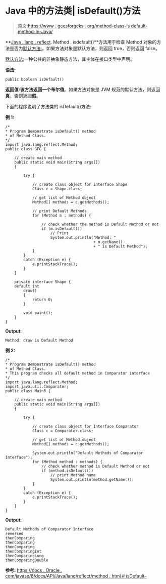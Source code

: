 # Java 中的方法类| isDefault()方法

> 原文:[https://www . geesforgeks . org/method-class-is default-method-in-Java/](https://www.geeksforgeeks.org/method-class-isdefault-method-in-java/)

**[Java . lang . reflect](https://www.geeksforgeeks.org/reflection-in-java/). Method . isdefault()**方法用于检查 Method 对象的方法是否为[默认方法:](https://www.geeksforgeeks.org/default-methods-java/)。如果方法对象是默认方法，则返回 true，否则返回 false。

[默认方法:](https://www.geeksforgeeks.org/default-methods-java/)一种公共的非抽象静态方法，其主体在接口类型中声明。

**语法:**

```
public boolean isDefault()
```

**返回值:**该方法返回一个**布尔值**。如果方法对象是 JVM 规范的默认方法，则返回**真**，否则返回**假**。

下面的程序说明了方法类的 isDefault()方法:

**例 1:**

```
/*
* Program Demonstrate isDefault() method 
* of Method Class.
*/
import java.lang.reflect.Method;
public class GFG {

    // create main method
    public static void main(String args[])
    {

        try {

            // create class object for interface Shape
            Class c = Shape.class;

            // get list of Method object
            Method[] methods = c.getMethods();

            // print Default Methods
            for (Method m : methods) {

                // check whether the method is Default Method or not
                if (m.isDefault())
                    // Print
                    System.out.println("Method: "
                                       + m.getName()
                                       + " is Default Method");
            }
        }
        catch (Exception e) {
            e.printStackTrace();
        }
    }

    private interface Shape {
    default int
        draw()
        {
            return 0;
        }

        void paint();
    }
}
```

**Output:**

```
Method: draw is Default Method

```

**例 2:**

```
/*
* Program Demonstrate isDefault() method 
* of Method Class.
* This program checks all default method in Comparator interface
*/
import java.lang.reflect.Method;
import java.util.Comparator;
public class Main6 {

    // create main method
    public static void main(String args[])
    {

        try {

            // create class object for Interface Comparator
            Class c = Comparator.class;

            // get list of Method object
            Method[] methods = c.getMethods();

            System.out.println("Default Methods of Comparator Interface");
            for (Method method : methods) {
                // check whether method is Default Method or not
                if (method.isDefault())
                    // print Method name
                    System.out.println(method.getName());
            }
        }
        catch (Exception e) {
            e.printStackTrace();
        }
    }
}
```

**Output:**

```
Default Methods of Comparator Interface
reversed
thenComparing
thenComparing
thenComparing
thenComparingInt
thenComparingLong
thenComparingDouble

```

**参考:**
[https://docs . Oracle . com/javase/8/docs/API/Java/lang/reflect/method . html # isDefault–](https://docs.oracle.com/javase/8/docs/api/java/lang/reflect/Method.html#isDefault--)